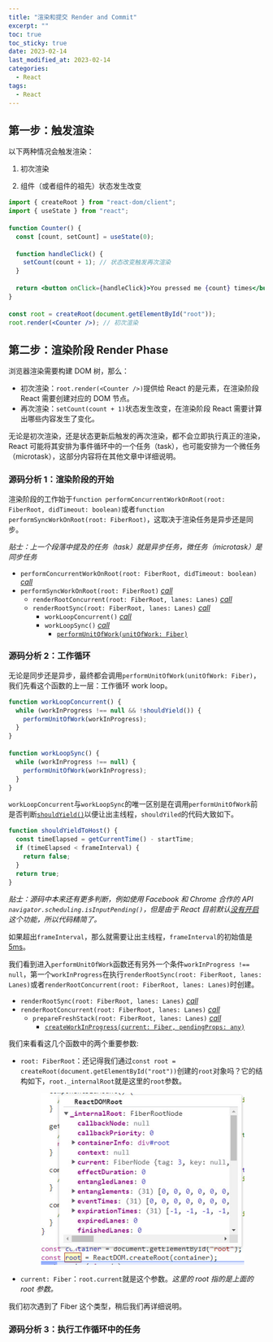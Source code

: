 ```yaml
---
title: "渲染和提交 Render and Commit"
excerpt: ""
toc: true
toc_sticky: true
date: 2023-02-14
last_modified_at: 2023-02-14
categories:
  - React
tags:
  - React
---
```


## 第一步：触发渲染

以下两种情况会触发渲染：

1. 初次渲染

2. 组件（或者组件的祖先）状态发生改变

```jsx
import { createRoot } from "react-dom/client";
import { useState } from "react";

function Counter() {
  const [count, setCount] = useState(0);

  function handleClick() {
    setCount(count + 1); // 状态改变触发再次渲染
  }

  return <button onClick={handleClick}>You pressed me {count} times</button>;
}

const root = createRoot(document.getElementById("root"));
root.render(<Counter />); // 初次渲染
```

## 第二步：渲染阶段 Render Phase

浏览器渲染需要构建 DOM 树，那么：

- 初次渲染：`root.render(<Counter />)`提供给 React 的是元素，在渲染阶段 React 需要创建对应的 DOM 节点。
- 再次渲染：`setCount(count + 1)`状态发生改变，在渲染阶段 React 需要计算出哪些内容发生了变化。

无论是初次渲染，还是状态更新后触发的再次渲染，都不会立即执行真正的渲染，React 可能将其安排为事件循环中的一个任务（task），也可能安排为一个微任务（microtask），这部分内容将在其他文章中详细说明。

### 源码分析 1：渲染阶段的开始

渲染阶段的工作始于`function performConcurrentWorkOnRoot(root: FiberRoot, didTimeout: boolean)`或者`function performSyncWorkOnRoot(root: FiberRoot)`，这取决于渲染任务是异步还是同步。

_贴士：上一个段落中提及的任务（task）就是异步任务，微任务（microtask）是同步任务_

- `performConcurrentWorkOnRoot(root: FiberRoot, didTimeout: boolean)` <a href="https://github.com/facebook/react/blob/855b77c9bbee347735efcd626dda362db2ffae1d/packages/react-reconciler/src/ReactFiberWorkLoop.js#L1055" target="_blank">_call_</a>
- `performSyncWorkOnRoot(root: FiberRoot)` <a href="https://github.com/facebook/react/blob/855b77c9bbee347735efcd626dda362db2ffae1d/packages/react-reconciler/src/ReactFiberWorkLoop.js#L1477" target="_blank">_call_</a>
  - `renderRootConcurrent(root: FiberRoot, lanes: Lanes)` <a href="https://github.com/facebook/react/blob/855b77c9bbee347735efcd626dda362db2ffae1d/packages/react-reconciler/src/ReactFiberWorkLoop.js#L2251" target="_blank">_call_</a>
  - `renderRootSync(root: FiberRoot, lanes: Lanes)` <a href="https://github.com/facebook/react/blob/855b77c9bbee347735efcd626dda362db2ffae1d/packages/react-reconciler/src/ReactFiberWorkLoop.js#L2076" target="_blank">_call_</a>
    - `workLoopConcurrent()` <a href="https://github.com/facebook/react/blob/855b77c9bbee347735efcd626dda362db2ffae1d/packages/react-reconciler/src/ReactFiberWorkLoop.js#L2299" target="_blank">_call_</a>
    - `workLoopSync()` <a href="https://github.com/facebook/react/blob/855b77c9bbee347735efcd626dda362db2ffae1d/packages/react-reconciler/src/ReactFiberWorkLoop.js#L2121" target="_blank">_call_</a>
      - <a href="https://github.com/facebook/react/blob/855b77c9bbee347735efcd626dda362db2ffae1d/packages/react-reconciler/src/ReactFiberWorkLoop.js#L2303" target="_blank">`performUnitOfWork(unitOfWork: Fiber)`</a>

### 源码分析 2：工作循环

无论是同步还是异步，最终都会调用`performUnitOfWork(unitOfWork: Fiber)`，我们先看这个函数的上一层：工作循环 work loop。

```javascript
function workLoopConcurrent() {
  while (workInProgress !== null && !shouldYield()) {
    performUnitOfWork(workInProgress);
  }
}

function workLoopSync() {
  while (workInProgress !== null) {
    performUnitOfWork(workInProgress);
  }
}
```

`workLoopConcurrent`与`workLoopSync`的唯一区别是在调用`performUnitOfWork`前是否判断<a href="https://github.com/facebook/react/blob/855b77c9bbee347735efcd626dda362db2ffae1d/packages/scheduler/src/forks/Scheduler.js#L487" target="_blank">`shouldYield()`</a>以便让出主线程，`shouldYiled`的代码大致如下。

```javascript
function shouldYieldToHost() {
  const timeElapsed = getCurrentTime() - startTime;
  if (timeElapsed < frameInterval) {
    return false;
  }
  return true;
}
```

_贴士：源码中本来还有更多判断，例如使用 Facebook 和 Chrome 合作的 API `navigator.scheduling.isInputPending()`，但是由于 React 目前默认<a href="https://github.com/facebook/react/blob/855b77c9bbee347735efcd626dda362db2ffae1d/packages/scheduler/src/SchedulerFeatureFlags.js#L11" target="_blank">没有开启</a>这个功能，所以代码精简了。_

如果超出`frameInterval`，那么就需要让出主线程，`frameInterval`的初始值是<a href="https://github.com/facebook/react/blob/855b77c9bbee347735efcd626dda362db2ffae1d/packages/scheduler/src/SchedulerFeatureFlags.js#L14" target="_blank">5ms</a>。

我们看到进入`performUnitOfWork`函数还有另外一个条件`workInProgress !== null`，第一个`workInProgress`在执行`renderRootSync(root: FiberRoot, lanes: Lanes)`或者`renderRootConcurrent(root: FiberRoot, lanes: Lanes)`时创建。

- `renderRootSync(root: FiberRoot, lanes: Lanes)` <a href="https://github.com/facebook/react/blob/855b77c9bbee347735efcd626dda362db2ffae1d/packages/react-reconciler/src/ReactFiberWorkLoop.js#L2029" target="_blank">_call_</a>
- `renderRootConcurrent(root: FiberRoot, lanes: Lanes)` <a href="https://github.com/facebook/react/blob/855b77c9bbee347735efcd626dda362db2ffae1d/packages/react-reconciler/src/ReactFiberWorkLoop.js#L2152" target="_blank">_call_</a>
  - `prepareFreshStack(root: FiberRoot, lanes: Lanes)` <a href="https://github.com/facebook/react/blob/855b77c9bbee347735efcd626dda362db2ffae1d/packages/react-reconciler/src/ReactFiberWorkLoop.js#L1738" target="_blank">_call_</a>
    - <a href="https://github.com/facebook/react/blob/855b77c9bbee347735efcd626dda362db2ffae1d/packages/react-reconciler/src/ReactFiber.js#L267" target="_blank">`createWorkInProgress(current: Fiber, pendingProps: any)`</a>

我们来看看这几个函数中的两个重要参数:

- `root: FiberRoot`：还记得我们通过`const root = createRoot(document.getElementById("root"))`创建的`root`对象吗？它的结构如下，`root._internalRoot`就是这里的`root`参数。

  <figure>
    <img src="/assets/images/react_dom_root_object.jpg">
  </figure>

- `current: Fiber`：`root.current`就是这个参数。_这里的 root 指的是上面的 root 参数。_

我们初次遇到了 Fiber 这个类型，稍后我们再详细说明。

### 源码分析 3：执行工作循环中的任务
